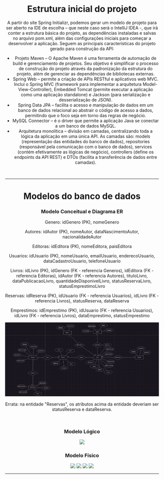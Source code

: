 <div align="center">
  <h1>Estrutura inicial do projeto</h1>
  <p>A partir do site Spring Initializr, podemos gerar um modelo de projeto para ser aberto na IDE de escolha – que neste caso será o IntelliJ IDEA -, que irá conter a estrutura básica do projeto, as dependências instaladas e salvas no arquivo pom.xml, além das configurações iniciais para começar a desenvolver a aplicação.
    Seguem as principais características do projeto gerado para construção da API:</p>
  <ul>
    <li>Projeto Maven – O Apache Maven é uma ferramenta de automação de build e gerenciamento de projetos. Seu objetivo é simplificar o processo de construção do projeto através da padronização da estrutura do projeto, além de gerenciar as dependências de bibliotecas externas.</li>
    <li>Spring Web – permite a criação de APIs RESTful e aplicativos web MVC. Inclui o Spring MVC (framework para implementar a arquitetura Model-View-Controller), Embedded Tomcat (permite executar a aplicação como uma aplicação standalone) e Jackson (para serialização e desserialização de JSON).</li>
    <li>Spring Data JPA – facilita o acesso e manipulação de dados em um banco de dados relacional ao abstrair o código de acesso a dados, permitindo que o foco seja em torno das regras de negócio.</li>
    <li>MySQL Connector – é o driver que permite a aplicação Java se conectar a um banco de dados MySQL.</li>
    <li>Arquitetura monolítica – divisão em camadas, centralizando toda a lógica da aplicação em uma única API. As camadas são: models (representação das entidades do banco de dados), repositories (responsável pela comunicação com o banco de dados), 
      services (contém efetivamente as lógicas de negócio), controllers (define os endpoints da API REST) e DTOs (facilita a transferência de dados entre camadas).</li>
  </ul>
  <br>
  <hr>
</div>

<div align="center">
  <h1>Modelos do banco de dados</h1>
  <h3>Modelo Conceitual e Diagrama ER</h3>
  <p>Genero: idGenero (PK), nomeGenero</p>
  <p>Autores: idAutor (PK), nomeAutor, dataNascimentoAutor, nacionalidadeAutor</p>
  <p>Editoras: idEditora (PK), nomeEditora, paisEditora</p>
  <p>Usuarios: idUsuario (PK), nomeUsuario, emailUsuario, enderecoUsuario, dataCadastroUsuario, telefoneUsuario</p>
  <p>Livros: idLivro (PK), idGenero (FK - referencia Generos), idEditora (FK - referencia Editoras), idAutor (FK - referencia Autores), tituloLivro, dataPublicacaoLivro, quantidadeDisponivelLivro, statusReservaLivro, statusEmprestimoLivro</p>
  <p>Reservas: idReserva (PK), idUsuario (FK - referencia Usuarios), idLivro (FK - referencia Livros), statusReserva, dataReserva</p>
  <p>Emprestimos: idEmprestimo (PK), idUsuario (FK - referencia Usuarios), idLivro (FK - referencia Livros), dataEmprestimo, statusEmprestimo</p>
  <img src="https://github.com/gustavooarantes/ProjetoIntegradorIB/blob/master/Modelos%20-%20Projeto%20Integrador/Diagrama%20ER.png">
  <p>Errata: na entidade "Reservas", os atributos acima da entidade deveriam ser statusReserva e dataReserva.</p>
  <br>
  <h3>Modelo Lógico</h3>
  <img src="https://github.com/gustavooarantes/ProjetoIntegradorIB/blob/master/Modelos%20-%20Projeto%20Integrador/Modelo%20L%C3%B3gico.png">
  <br>
  <h3>Modelo Físico</h3>
  <img src="https://github.com/gustavooarantes/ProjetoIntegradorIB/blob/master/Modelos%20-%20Projeto%20Integrador/Primeira%20parte%20modelo%20f%C3%ADsico.png">
  <img src="https://github.com/gustavooarantes/ProjetoIntegradorIB/blob/master/Modelos%20-%20Projeto%20Integrador/Segunda%20parte%20modelo%20f%C3%ADsico.png">
  <img src="https://github.com/gustavooarantes/ProjetoIntegradorIB/blob/master/Modelos%20-%20Projeto%20Integrador/Terceira%20parte%20modelo%20f%C3%ADsico.png">
  <img src="https://github.com/gustavooarantes/ProjetoIntegradorIB/blob/master/Modelos%20-%20Projeto%20Integrador/Quarta%20parte%20modelo%20f%C3%ADsico.png">
  <br>
  <hr>
</div>

<div align="center">
  
</div>
